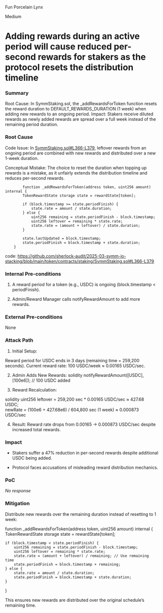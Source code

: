 Fun Porcelain Lynx

Medium

# Adding rewards during an active period will cause reduced per-second rewards for stakers as the protocol resets the distribution timeline

### Summary

Root Cause: In SymmStaking.sol, the _addRewardsForToken function resets the reward duration to DEFAULT_REWARDS_DURATION (1 week) when adding new rewards to an ongoing period.
Impact: Stakers receive diluted rewards as newly added rewards are spread over a full week instead of the remaining period duration.

### Root Cause

Code Issue: In [SymmStaking.sol#L366-L379](https://github.com/sherlock-audit/2025-03-symm-io-stacking/blob/main/token/contracts/staking/SymmStaking.sol#L366-L379), leftover rewards from an ongoing period are combined with new rewards and distributed over a new 1-week duration.

Conceptual Mistake: The choice to reset the duration when topping up rewards is a mistake, as it unfairly extends the distribution timeline and reduces per-second rewards.
```solidity
	    function _addRewardsForToken(address token, uint256 amount) internal {
		TokenRewardState storage state = rewardState[token];

		if (block.timestamp >= state.periodFinish) {
			state.rate = amount / state.duration;
		} else {
			uint256 remaining = state.periodFinish - block.timestamp;
			uint256 leftover = remaining * state.rate;
			state.rate = (amount + leftover) / state.duration;
		}

		state.lastUpdated = block.timestamp;
		state.periodFinish = block.timestamp + state.duration;
	}
```

code: https://github.com/sherlock-audit/2025-03-symm-io-stacking/blob/main/token/contracts/staking/SymmStaking.sol#L366-L379

### Internal Pre-conditions

1. A reward period for a token (e.g., USDC) is ongoing (block.timestamp < periodFinish).

2. Admin/Reward Manager calls notifyRewardAmount to add more rewards.

### External Pre-conditions

None

### Attack Path

1. Initial Setup:

  Reward period for USDC ends in 3 days (remaining time = 259,200 seconds).
  Current reward rate: 100 USDC/week ≈ 0.00165 USDC/sec.

2. Admin Adds New Rewards:
  solidity
  notifyRewardAmount([USDC], [100e6]); // 100 USDC added  

3. Reward Recalculation:

  solidity
  uint256 leftover = 259,200 sec * 0.00165 USDC/sec ≈ 427.68 USDC;  
  newRate = (100e6 + 427.68e6) / 604,800 sec (1 week) ≈ 0.000873 USDC/sec  

4. Result: Reward rate drops from 0.00165 → 0.000873 USDC/sec despite increased total rewards.

### Impact

- Stakers suffer a 47% reduction in per-second rewards despite additional USDC being added.

- Protocol faces accusations of misleading reward distribution mechanics.

### PoC

_No response_

### Mitigation

Distribute new rewards over the remaining duration instead of resetting to 1 week:

function _addRewardsForToken(address token, uint256 amount) internal {  
    TokenRewardState storage state = rewardState[token];  

    if (block.timestamp < state.periodFinish) {  
        uint256 remaining = state.periodFinish - block.timestamp;  
        uint256 leftover = remaining * state.rate;  
        state.rate = (amount + leftover) / remaining; // Use remaining time  
        state.periodFinish = block.timestamp + remaining;  
    } else {  
        state.rate = amount / state.duration;  
        state.periodFinish = block.timestamp + state.duration;  
    }  
}  


This ensures new rewards are distributed over the original schedule’s remaining time.